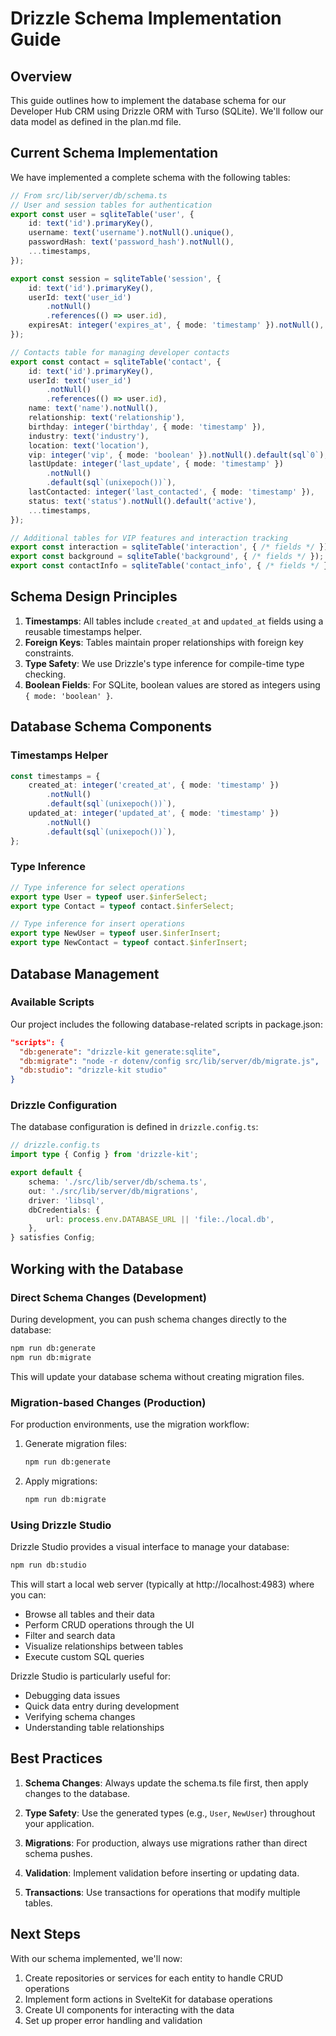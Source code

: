 # Drizzle Schema Implementation Guide

## Overview

This guide outlines how to implement the database schema for our
Developer Hub CRM using Drizzle ORM with Turso (SQLite). We'll follow
our data model as defined in the plan.md file.

## Current Schema Implementation

We have implemented a complete schema with the following tables:

```typescript
// From src/lib/server/db/schema.ts
// User and session tables for authentication
export const user = sqliteTable('user', {
	id: text('id').primaryKey(),
	username: text('username').notNull().unique(),
	passwordHash: text('password_hash').notNull(),
	...timestamps,
});

export const session = sqliteTable('session', {
	id: text('id').primaryKey(),
	userId: text('user_id')
		.notNull()
		.references(() => user.id),
	expiresAt: integer('expires_at', { mode: 'timestamp' }).notNull(),
});

// Contacts table for managing developer contacts
export const contact = sqliteTable('contact', {
	id: text('id').primaryKey(),
	userId: text('user_id')
		.notNull()
		.references(() => user.id),
	name: text('name').notNull(),
	relationship: text('relationship'),
	birthday: integer('birthday', { mode: 'timestamp' }),
	industry: text('industry'),
	location: text('location'),
	vip: integer('vip', { mode: 'boolean' }).notNull().default(sql`0`),
	lastUpdate: integer('last_update', { mode: 'timestamp' })
		.notNull()
		.default(sql`(unixepoch())`),
	lastContacted: integer('last_contacted', { mode: 'timestamp' }),
	status: text('status').notNull().default('active'),
	...timestamps,
});

// Additional tables for VIP features and interaction tracking
export const interaction = sqliteTable('interaction', { /* fields */ });
export const background = sqliteTable('background', { /* fields */ });
export const contactInfo = sqliteTable('contact_info', { /* fields */ });
```

## Schema Design Principles

1. **Timestamps**: All tables include `created_at` and `updated_at` fields using a reusable timestamps helper.
2. **Foreign Keys**: Tables maintain proper relationships with foreign key constraints.
3. **Type Safety**: We use Drizzle's type inference for compile-time type checking.
4. **Boolean Fields**: For SQLite, boolean values are stored as integers using `{ mode: 'boolean' }`.

## Database Schema Components

### Timestamps Helper

```typescript
const timestamps = {
	created_at: integer('created_at', { mode: 'timestamp' })
		.notNull()
		.default(sql`(unixepoch())`),
	updated_at: integer('updated_at', { mode: 'timestamp' })
		.notNull()
		.default(sql`(unixepoch())`),
};
```

### Type Inference

```typescript
// Type inference for select operations
export type User = typeof user.$inferSelect;
export type Contact = typeof contact.$inferSelect;

// Type inference for insert operations
export type NewUser = typeof user.$inferInsert;
export type NewContact = typeof contact.$inferInsert;
```

## Database Management

### Available Scripts

Our project includes the following database-related scripts in package.json:

```json
"scripts": {
  "db:generate": "drizzle-kit generate:sqlite",
  "db:migrate": "node -r dotenv/config src/lib/server/db/migrate.js",
  "db:studio": "drizzle-kit studio"
}
```

### Drizzle Configuration

The database configuration is defined in `drizzle.config.ts`:

```typescript
// drizzle.config.ts
import type { Config } from 'drizzle-kit';

export default {
	schema: './src/lib/server/db/schema.ts',
	out: './src/lib/server/db/migrations',
	driver: 'libsql',
	dbCredentials: {
		url: process.env.DATABASE_URL || 'file:./local.db',
	},
} satisfies Config;
```

## Working with the Database

### Direct Schema Changes (Development)

During development, you can push schema changes directly to the database:

```bash
npm run db:generate
npm run db:migrate
```

This will update your database schema without creating migration files.

### Migration-based Changes (Production)

For production environments, use the migration workflow:

1. Generate migration files:
   ```bash
   npm run db:generate
   ```

2. Apply migrations:
   ```bash
   npm run db:migrate
   ```

### Using Drizzle Studio

Drizzle Studio provides a visual interface to manage your database:

```bash
npm run db:studio
```

This will start a local web server (typically at http://localhost:4983) where you can:

- Browse all tables and their data
- Perform CRUD operations through the UI
- Filter and search data
- Visualize relationships between tables
- Execute custom SQL queries

Drizzle Studio is particularly useful for:
- Debugging data issues
- Quick data entry during development
- Verifying schema changes
- Understanding table relationships

## Best Practices

1. **Schema Changes**: Always update the schema.ts file first, then apply changes to the database.

2. **Type Safety**: Use the generated types (e.g., `User`, `NewUser`) throughout your application.

3. **Migrations**: For production, always use migrations rather than direct schema pushes.

4. **Validation**: Implement validation before inserting or updating data.

5. **Transactions**: Use transactions for operations that modify multiple tables.

## Next Steps

With our schema implemented, we'll now:

1. Create repositories or services for each entity to handle CRUD operations
2. Implement form actions in SvelteKit for database operations
3. Create UI components for interacting with the data
4. Set up proper error handling and validation
